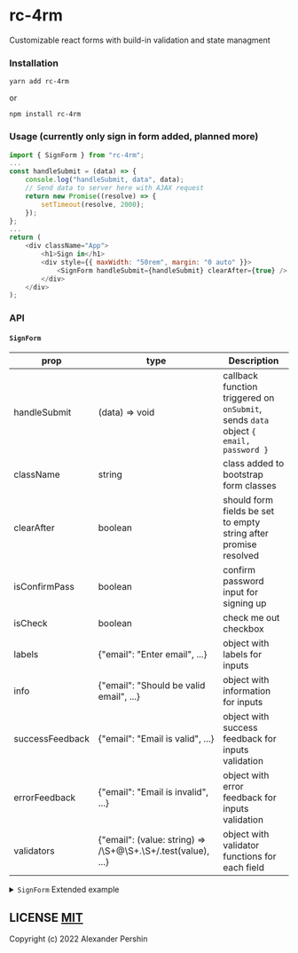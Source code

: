 # rc-4rm

Customizable react forms with build-in validation and state managment

### Installation

```
yarn add rc-4rm
```

or

```
npm install rc-4rm
```

### Usage (currently only sign in form added, planned more)

```js
import { SignForm } from "rc-4rm";
...
const handleSubmit = (data) => {
    console.log("handleSubmit, data", data);
    // Send data to server here with AJAX request
    return new Promise((resolve) => {
        setTimeout(resolve, 2000);
    });
};
...
return (
    <div className="App">
        <h1>Sign in</h1>
        <div style={{ maxWidth: "50rem", margin: "0 auto" }}>
            <SignForm handleSubmit={handleSubmit} clearAfter={true} />
        </div>
    </div>
);
```

### API

#### `SignForm`

| prop            | type                                                          | Description                                                                          |
| --------------- | ------------------------------------------------------------- | ------------------------------------------------------------------------------------ |
| handleSubmit    | (data) => void                                                | callback function triggered on `onSubmit`, sends `data` object `{ email, password }` |
| className       | string                                                        | class added to bootstrap form classes                                                |
| clearAfter      | boolean                                                       | should form fields be set to empty string after promise resolved                     |
| isConfirmPass   | boolean                                                       | confirm password input for signing up                                                |
| isCheck         | boolean                                                       | check me out checkbox                                                                |
| labels          | {"email": "Enter email", ...}                                 | object with labels for inputs                                                        |
| info            | {"email": "Should be valid email", ...}                       | object with information for inputs                                                   |
| successFeedback | {"email": "Email is valid", ...}                              | object with success feedback for inputs validation                                   |
| errorFeedback   | {"email": "Email is invalid", ...}                            | object with error feedback for inputs validation                                     |
| validators      | {"email": (value: string) => /\S+@\S+\.\S+/.test(value), ...} | object with validator functions for each field                                       |

<details>
<summary><code>SignForm</code> Extended example</summary>

```js
<SignForm
    handleSubmit={handleSignIn}
    clearAfter={false}
    isConfirmPass={true}
    isCheck={true}
    validators={{
        email: (value: string) => /\S+@\S+\.\S+/.test(value),
        password: (value: string) => value.length > 6,
        isCheckOut: (value: boolean) => value,
    }}
    labels={{
        email: "Enter your email",
        password: "Create a password",
        password2: "Repeat password",
        isCheckOut: "Remember me",
    }}
    info={{
        email: "We'll never share your email with anyone else",
        password:
            "Should contain letters, uppercase letters, numbers and symbols",
        password2: "Enter your password again",
        isCheckOut: "Increase authentication validity time",
    }}
    successFeedback={{
        email: "Email is valid",
        password: "Password is valid",
        password2: "Passwords match",
    }}
    errorFeedback={{
        email: "Email is invalid",
        password: "Password is invalid",
        password2: "Passwords don't match",
        isCheckOut: "You must agree",
    }}
/>
```

</details>

## LICENSE [MIT](https://github.com/AlexanderPershin/rc-4rm/blob/master/LICENCE.md)

Copyright (c) 2022 Alexander Pershin

